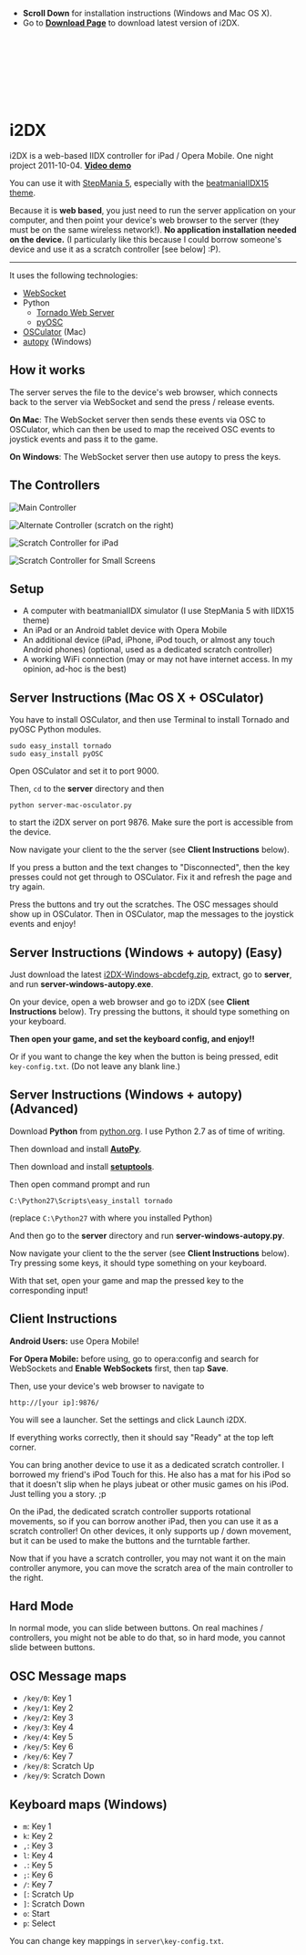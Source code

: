 * __Scroll Down__ for installation instructions (Windows and Mac OS X).
* Go to [__Download Page__](https://github.com/dtinth/i2DX/downloads) to download latest version of i2DX.


&nbsp;

&nbsp;

&nbsp;

&nbsp;


i2DX
=======

i2DX is a web-based IIDX controller for iPad / Opera Mobile. One night project 2011-10-04. [__Video demo__](http://www.youtube.com/watch?v=C3cZsZYK4Jo)

You can use it with [StepMania 5](http://www.stepmania.com/), especially with the
[beatmaniaIIDX15 theme](http://www.stepmania.com/forums/showthread.php?28308-SM5-beatmaniaIIDX15-theme-and-noteskin&p=195991#post195991).

Because it is __web based__, you just need to run the server application on your computer,
and then point your device's web browser to the server (they must be on the same wireless network!).
__No application installation needed on the device.__ (I particularly like this because I could borrow
someone's device and use it as a scratch controller [see below] :P).

--------------

It uses the following technologies:

* [WebSocket](http://websocket.org/)
* Python
	* [Tornado Web Server](http://www.tornadoweb.org/)
	* [pyOSC](https://trac.v2.nl/wiki/pyOSC)
* [OSCulator](http://www.osculator.net/) (Mac)
* [autopy](http://www.autopy.org/) (Windows)



How it works
------------

The server serves the file to the device's web browser, which connects back to
the server via WebSocket and send the press / release events.

__On Mac__: The WebSocket server then sends these events via OSC to OSCulator, which can then be used to
map the received OSC events to joystick events and pass it to the game.

__On Windows__: The WebSocket server then use autopy to press the keys.



The Controllers
---------------

![Main Controller](http://dl.dropbox.com/u/25097375/Documentation%20Images/i2DX/Main.png?x=1)

![Alternate Controller (scratch on the right)](http://dl.dropbox.com/u/25097375/Documentation%20Images/i2DX/Alternate.png?x=1)

![Scratch Controller for iPad](http://dl.dropbox.com/u/25097375/Documentation%20Images/i2DX/Scratch2.png?x=1)

![Scratch Controller for Small Screens](http://dl.dropbox.com/u/25097375/Documentation%20Images/i2DX/Scratch.png?x=1)



Setup
-----

* A computer with beatmaniaIIDX simulator (I use StepMania 5 with IIDX15 theme)
* An iPad or an Android tablet device with Opera Mobile
* An additional device (iPad, iPhone, iPod touch, or almost any touch Android phones) (optional, used as a dedicated scratch controller)
* A working WiFi connection (may or may not have internet access. In my opinion, ad-hoc is the best)



Server Instructions (Mac OS X + OSCulator)
------------------------------------------

You have to install OSCulator, and then use Terminal to install Tornado and pyOSC Python modules.

    sudo easy_install tornado
    sudo easy_install pyOSC

Open OSCulator and set it to port 9000.

Then, `cd` to the __server__ directory and then

    python server-mac-osculator.py

to start the i2DX server on port 9876. Make sure the port is accessible from the device.

Now navigate your client to the the server (see __Client Instructions__ below).

If you press a button and the text changes to "Disconnected", then the key presses
could not get through to OSCulator. Fix it and refresh the page and try again.

Press the buttons and try out the scratches. The OSC messages should show up in OSCulator.
Then in OSCulator, map the messages to the joystick events and enjoy!





<span id="easy-installation-windows">Server Instructions (Windows + autopy) (Easy)</span>
---------------------------------------------

Just download the latest [i2DX-Windows-abcdefg.zip](https://github.com/dtinth/i2DX/downloads),
extract, go to __server__, and run __server-windows-autopy.exe__.

On your device, open a web browser and go to i2DX (see __Client Instructions__ below).
Try pressing the buttons, it should type something on your keyboard.

__Then open your game, and set the keyboard config, and enjoy!!__

Or if you want to change the key when the button is being pressed,
edit `key-config.txt`. (Do not leave any blank line.)


Server Instructions (Windows + autopy) (Advanced)
-------------------------------------------------

Download __Python__ from [python.org](http://python.org/download/). I use Python 2.7 as of time of writing.

Then download and install [__AutoPy__](http://pypi.python.org/pypi/autopy/).

Then download and install [__setuptools__](pypi.python.org/pypi/setuptools).

Then open command prompt and run

    C:\Python27\Scripts\easy_install tornado

(replace `C:\Python27` with where you installed Python)

And then go to the __server__ directory and run __server-windows-autopy.py__.

Now navigate your client to the the server (see __Client Instructions__ below).
Try pressing some keys, it should type something on your keyboard.

With that set, open your game and map the pressed key to the corresponding input!





<span id="client-instructions">Client Instructions</span>
-------------------

__Android Users:__ use Opera Mobile!

__For Opera Mobile:__ before using, go to opera:config and search for WebSockets
and __Enable WebSockets__ first, then tap __Save__.

Then, use your device's web browser to navigate to

    http://[your ip]:9876/

You will see a launcher. Set the settings and click Launch i2DX.

If everything works correctly, then it should say "Ready" at the top left corner.

You can bring another device to use it as a dedicated scratch controller.
I borrowed my friend's iPod Touch for this.
He also has a mat for his iPod so that it doesn't slip when he plays jubeat or other music
games on his iPod. Just telling you a story. ;p

On the iPad, the dedicated scratch controller supports rotational movements, so if you
can borrow another iPad, then you can use it as a scratch controller! On other devices, it
only supports up / down movement, but it can be used to make the buttons and the turntable farther.

Now that if you have a scratch controller, you may not want it on the main controller anymore,
you can move the scratch area of the main controller to the right.



Hard Mode
---------

In normal mode, you can slide between buttons.
On real machines / controllers, you might not be able to do that, so in hard
mode, you cannot slide between buttons.




OSC Message maps
----------------

* `/key/0`: Key 1
* `/key/1`: Key 2
* `/key/2`: Key 3
* `/key/3`: Key 4
* `/key/4`: Key 5
* `/key/5`: Key 6
* `/key/6`: Key 7
* `/key/8`: Scratch Up
* `/key/9`: Scratch Down



Keyboard maps (Windows)
-----------------------

* `m`: Key 1
* `k`: Key 2
* `,`: Key 3
* `l`: Key 4
* `.`: Key 5
* `;`: Key 6
* `/`: Key 7
* `[`: Scratch Up
* `]`: Scratch Down
* `o`: Start
* `p`: Select

You can change key mappings in `server\key-config.txt`.
